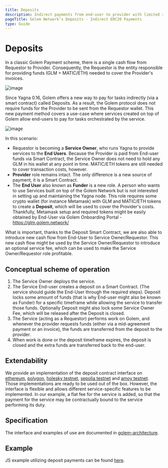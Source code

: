 ```yaml
---
title: Deposits
description: Indirect payments from end-user to provider with limited requestor involvement.
pageTitle: Golem Network's Deposits - Indirect ERC20 Payments
type: Guide
---
```


# Deposits

In a classic Golem Payment scheme, there is a single cash flow from Requestor to Provider. Consequently, the Requestor is the entity responsible for providing funds (GLM + MATIC/ETH) needed to cover the Provider's invoices.

![image](/golem/payments/direct-payment-wbg.png)

Since Yagna 0.16, Golem offers a new way to pay for tasks indirectly (via a smart contract) called Deposits. As a result, the Golem protocol does not require funds for the Provider to be sent from the Requestor wallet. This new payment method covers a use-case where services created on top of Golem allow end-users to pay for tasks orchestrated by the service.

![image](/golem/payments/deposit-payment-wbg.png)

In this scenario:

- Requestor is becoming a **Service Owner**, who runs Yagna to provide services to the **End Users**. Because the Provider is paid from End-user funds via Smart Contract, the Service Owner does not need to hold any GLM in his wallet at any point in time. MATIC/ETH tokens are still needed to cover transaction costs, however.
- **Provider** role remains intact. The only difference is a new source of payment, it is a Smart Contract.
- The **End User** also known as **Funder** is a new role. A person who wants to use Services built on top of the Golem Network but is not interested in setting up and maintaining the Yagna node. This role requires some crypto wallet (for instance Metamask) with GLM and MATIC/ETH tokens to create a **Deposit**, which will be used to cover the Provider's costs. Thankfully, Metamask setup and required tokens might be easily obtained by End-User via Golem Onboarding Portal - https://glm.golem.network/

What is important, thanks to the Deposit Smart Contract, we are also able to introduce new cash flow from End-User to Service Owner/Requestor. This new cash flow might be used by the Service Owner/Requestor to introduce an optional service fee, which can be used to make the Service Owner/Requestor role profitable.

## Conceptual scheme of operation

1. The Service Owner deploys the service.
2. The Service End-user creates a deposit on a Smart Contract. (The service should guide the End-User through the required steps). Deposit locks some amount of funds (that is why End-user might also be known as Funder) for a specific timeframe while allowing the service to transfer those funds. Optionally Deposit might also lock some Service Owner Fee, which will be released after the Deposit is closed.
3. The Service (acting as a Requestor) performs work on Golem, and whenever the provider requests funds (either via a mid-agreement payment or an invoice), the funds are transferred from the deposit to the provider.
4. When work is done or the deposit timeframe expires, the deposit is closed and the extra funds are transferred back to the end-user.

## Extendability

We provide an implementation of the deposit contract interface on [ethereum](https://etherscan.io/address/0xE440b576088d0a18340CAe5B2cff43502f1Cf588#code), [polygon](https://polygonscan.com/address/0x57ff7451E008647cbDB84e652B00ef05856Dba23#code), [holesky testnet](https://holesky.etherscan.io/address/0x63704675f72A47a7a183112700Cb48d4B0A94332#code), [sepolia testnet](https://sepolia.etherscan.io/address/0x35cA714deFa9482521659Cf9ee41F087f005335b#code) and [amoy testnet](https://amoy.polygonscan.com/address/0x6f25b6ad18a7c368aaffdd77303ba325fd31aafe#code). Those implementations are ready to be used out of the box. However, the interface is flexible and allows different service-specific features to be implemented. In our example, a flat fee for the service is added, so that the payment for the service may be contractually bound to the service performing its duty.

## Specification

The interface and examples of use are documented in [golem-architecture](https://github.com/golemfactory/golem-architecture/blob/master/specs/deposits.md).

## Example

JS example utilizing deposit payments can be found [here](https://docs.golem.network/docs/creators/javascript/tutorials/using-deposit-payment-scheme).
